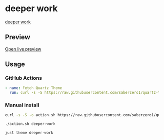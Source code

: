 # deeper work

[deeper work](https://www.lfern.com/)

## Preview

[Open live preview](https://quartz-themes.github.io/deeper-work/)

## Usage

### GitHub Actions

```yaml
- name: Fetch Quartz Theme
  run: curl -s -S https://raw.githubusercontent.com/saberzero1/quartz-themes/master/action.sh | bash -s -- deeper-work
```

### Manual install

```bash
curl -s -S -o action.sh https://raw.githubusercontent.com/saberzero1/quartz-themes/master/action.sh

./action.sh deeper-work
```

```bash
just theme deeper-work
```
